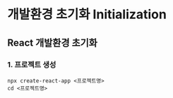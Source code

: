 # 개발환경 초기화 Initialization

## React 개발환경 초기화

### 1. 프로젝트 생성

```
npx create-react-app <프로젝트명>
cd <프로젝트명>
```